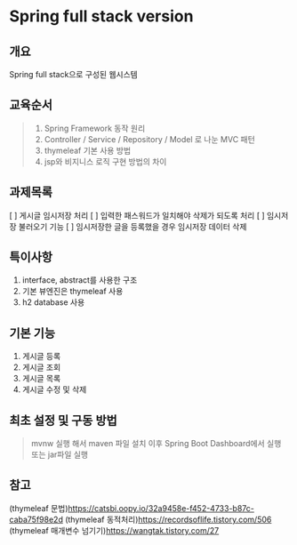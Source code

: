 # Spring full stack version

## 개요

Spring full stack으로 구성된 웹시스템

## 교육순서

> 1. Spring Framework 동작 원리
> 2. Controller / Service / Repository / Model 로 나눈 MVC 패턴
> 3. thymeleaf 기본 사용 방법
> 4. jsp와 비지니스 로직 구현 방법의 차이

## 과제목록

[ ] 게시글 임시저장 처리
[ ] 입력한 패스워드가 일치해야 삭제가 되도록 처리
[ ] 임시저장 불러오기 기능
[ ] 임시저장한 글을 등록했을 경우 임시저장 데이터 삭제

## 특이사항

1. interface, abstract를 사용한 구조
2. 기본 뷰엔진은 thymeleaf 사용
3. h2 database 사용

## 기본 기능

1. 게시글 등록
2. 게시글 조회
3. 게시글 목록
4. 게시글 수정 및 삭제

## 최초 설정 및 구동 방법

> mvnw 실행 해서 maven 파일 설치
> 이후 Spring Boot Dashboard에서 실행 또는 jar파일 실행

## 참고

(thymeleaf 문법)<https://catsbi.oopy.io/32a9458e-f452-4733-b87c-caba75f98e2d>
(thymeleaf 동적처리)<https://recordsoflife.tistory.com/506>
(thymeleaf 매개변수 넘기기)<https://wangtak.tistory.com/27>
